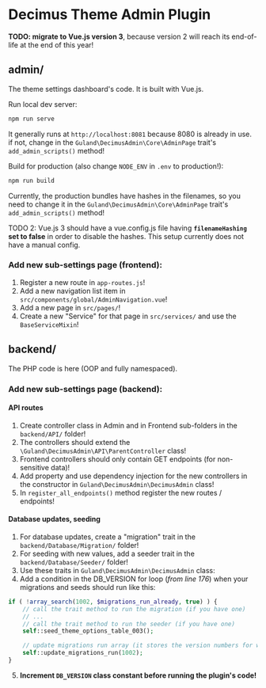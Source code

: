 # Decimus Theme Admin Plugin

**TODO: migrate to Vue.js version 3**, because version 2 will reach its end-of-life at the end of this year!

## admin/

The theme settings dashboard's code. It is built with Vue.js.

Run local dev server:

```bash
npm run serve
```

It generally runs at `http://localhost:8081` because 8080 is already in use. if not, change in the 
`Guland\DecimusAdmin\Core\AdminPage` trait's `add_admin_scripts()` method!

Build for production (also change `NODE_ENV` in `.env` to production!):

```bash
npm run build
```

Currently, the production bundles have hashes in the filenames, so you need to change it in the
`Guland\DecimusAdmin\Core\AdminPage` trait's `add_admin_scripts()` method!

TODO 2: Vue.js 3 should have a vue.config.js file having **`filenameHashing` set to false** in order to disable the hashes.
This setup currently does not have a manual config.


### Add new sub-settings page (frontend):

1. Register a new route in `app-routes.js`!
2. Add a new navigation list item in `src/components/global/AdminNavigation.vue`!
3. Add a new page in `src/pages/`!
4. Create a new "Service" for that page in `src/services/` and use the `BaseServiceMixin`!

## backend/

The PHP code is here (OOP and fully namespaced).

### Add new sub-settings page (backend):

#### API routes

1. Create controller class in Admin and in Frontend sub-folders in the `backend/API/` folder!
2. The controllers should extend the `\Guland\DecimusAdmin\API\ParentController` class!
3. Frontend controllers should only contain GET endpoints (for non-sensitive data)!
4. Add property and use dependency injection for the new controllers in the constructor in `Guland\DecimusAdmin\DecimusAdmin` class!
5. In `register_all_endpoints()` method register the new routes / endpoints!

#### Database updates, seeding

1. For database updates, create a "migration" trait in the `backend/Database/Migration/` folder!
2. For seeding with new values, add a seeder trait in the `backend/Database/Seeder/` folder!
3. Use these traits in `Guland\DecimusAdmin\DecimusAdmin` class:
4. Add a condition in the DB_VERSION for loop (_from line 176_) when your migrations and seeds should run like this:
  
```php
if ( !array_search(1002, $migrations_run_already, true) ) {
    // call the trait method to run the migration (if you have one)
    // ...
    // call the trait method to run the seeder (if you have one)
    self::seed_theme_options_table_003();

    // update migrations run array (it stores the version numbers for which the migrations, seeders have already completed.
    self::update_migrations_run(1002);
}
```

5. **Increment `DB_VERSION` class constant before running the plugin's code!**


